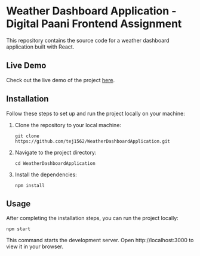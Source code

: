 # Weather Dashboard Application - Digital Paani Frontend Assignment

This repository contains the source code for a weather dashboard application built with React.

## Live Demo

Check out the live demo of the project [here](https://tejendra-weather-dashboard-assignment.netlify.app).

## Installation

Follow these steps to set up and run the project locally on your machine:

1. Clone the repository to your local machine:

   ```console
   git clone https://github.com/tej1562/WeatherDashboardApplication.git
   ```

2. Navigate to the project directory:

    ```console
   cd WeatherDashboardApplication
   ```

3. Install the dependencies:

    ```console
   npm install
   ```

## Usage

After completing the installation steps, you can run the project locally:

```console
npm start
```

This command starts the development server. Open http://localhost:3000 to view it in your browser.
